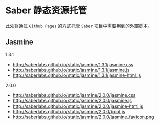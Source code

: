 # Saber 静态资源托管

此处将通过 `Github Pages` 的方式托管 `Saber` 项目中需要用到的外部脚本。

## Jasmine

1.3.1

+ http://saberlabs.github.io/static/jasmine/1.3.1/jasmine.css
+ http://saberlabs.github.io/static/jasmine/1.3.1/jasmine.js
+ http://saberlabs.github.io/static/jasmine/1.3.1/jasmine-html.js

2.0.0

+ http://saberlabs.github.io/static/jasmine/2.0.0/jasmine.css
+ http://saberlabs.github.io/static/jasmine/2.0.0/jasmine.js
+ http://saberlabs.github.io/static/jasmine/2.0.0/jasmine-html.js
+ http://saberlabs.github.io/static/jasmine/2.0.0/boot.js
+ http://saberlabs.github.io/static/jasmine/2.0.0/jasmine_favicon.png
